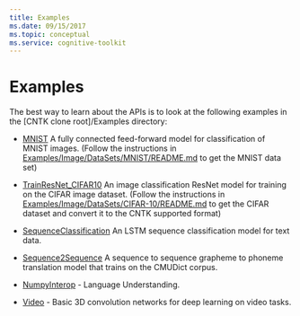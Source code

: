 ```yaml
---
title: Examples
ms.date: 09/15/2017
ms.topic: conceptual
ms.service: cognitive-toolkit
---
```


# Examples

The best way to learn about the APIs is to look at the
following examples in the [CNTK clone root]/Examples directory:

-  [MNIST](https://github.com/Microsoft/CNTK/blob/release/2.2/Examples/Image/Classification/MLP/Python/SimpleMNIST.py) 
   A fully connected feed-forward model for classification of MNIST
   images. (Follow the instructions in
   [Examples/Image/DataSets/MNIST/README.md](https://github.com/Microsoft/CNTK/blob/release/2.2/Examples/Image/DataSets/MNIST/README.md) to get the MNIST data set)

-  [TrainResNet_CIFAR10](https://github.com/Microsoft/CNTK/blob/release/2.2/Examples/Image/Classification/ResNet/Python/TrainResNet_CIFAR10.py)
   An image classification ResNet model for training on the CIFAR image
   dataset. (Follow the instructions in
   [Examples/Image/DataSets/CIFAR-10/README.md](https://github.com/Microsoft/CNTK/blob/release/2.2/Examples/Image/DataSets/CIFAR-10/README.md) to get the CIFAR dataset
   and convert it to the CNTK supported format)

-  [SequenceClassification](https://github.com/Microsoft/CNTK/blob/release/2.2/Examples/SequenceClassification/SimpleExample/Python/SequenceClassification.py)
   An LSTM sequence classification model for text data.

-  [Sequence2Sequence](https://github.com/Microsoft/CNTK/blob/release/2.2/Examples/SequenceToSequence/CMUDict/Python/Sequence2Sequence.py)
   A sequence to sequence grapheme to phoneme translation model that
   trains on the CMUDict corpus.

-  [NumpyInterop](https://github.com/Microsoft/CNTK/blob/release/2.2/Examples/LanguageUnderstanding/ATIS/Python/LanguageUnderstanding.py) - Language Understanding.

- [Video](https://github.com/Microsoft/CNTK/blob/release/2.2/Examples/Video/GettingStarted/Python/Conv3D_UCF11.py) - Basic 3D convolution networks for deep learning on video tasks.

